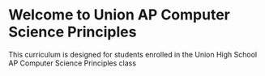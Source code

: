 <!DOCTYPE html>
<html>
<head>
        <title>Welcome to Union AP Computer Science Principles</title>
</head>
<body>
    <h1>Welcome to Union AP Computer Science Principles</h1>
    <p> This curriculum is designed for students enrolled in the Union High School AP Computer Science Principles class </p>
</body>

</html>
